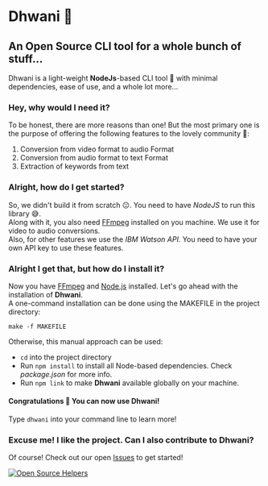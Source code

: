 # Dhwani 🎵
## An Open Source CLI tool for a whole bunch of stuff...
Dhwani is a light-weight **NodeJs**-based CLI tool 🚀 with minimal dependencies, ease of use, and a whole lot more...

### Hey, why would I need it?
To be honest, there are more reasons than one! But the most primary one is the purpose of offering the following features to the lovely community 🤗: 
1. Conversion from video format to audio Format
2. Conversion from audio format to text Format
3. Extraction of keywords from text

### Alright, how do I get started?
So, we didn't build it from scratch 😐. You need to have *NodeJS* to run this library 😅.  
Along with it, you also need [FFmpeg](http://ffmpeg.org/) installed on you machine. We use it for video to audio conversions.  
Also, for other features we use the *IBM Watson API.* You need to have your own API key to use these features.

### Alright I get that, but how do I install it?
Now you have [FFmpeg](http://ffmpeg.org/) and [Node.js](https://nodejs.org/) installed. Let's go ahead with the installation of **Dhwani**.  
A one-command installation can be done using the MAKEFILE in the project directory: 
```
make -f MAKEFILE
```
Otherwise, this manual approach can be used:
* `cd` into the project directory
* Run `npm install` to install all Node-based dependencies. Check *package.json* for more info.
* Run `npm link` to make **Dhwani** available globally on your machine.

#### Congratulations 👏 You can now use Dhwani!
Type `dhwani` into your command line to learn more! 

### Excuse me! I like the project. Can I also contribute to Dhwani?
Of course! Check out our open [Issues](https://github.com/sagar-jadhav/dhwani/issues) to get started!

[![Open Source Helpers](https://www.codetriage.com/sagar-jadhav/dhwani/badges/users.svg)](https://www.codetriage.com/sagar-jadhav/dhwani)

